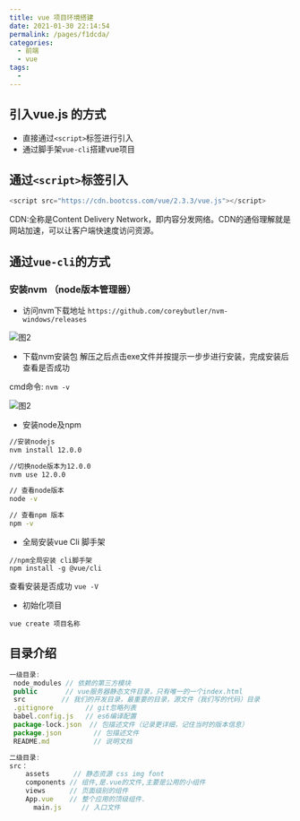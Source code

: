 ```yaml
---
title: vue 项目环境搭建
date: 2021-01-30 22:14:54
permalink: /pages/f1dcda/
categories:
  - 前端
  - vue
tags:
  - 
---
```


## 引入vue.js 的方式
- 直接通过`<script>`标签进行引入
- 通过脚手架`vue-cli`搭建vue项目

## 通过`<script>`标签引入
```js
<script src="https://cdn.bootcss.com/vue/2.3.3/vue.js"></script>
```
CDN:全称是Content Delivery Network，即内容分发网络。CDN的通俗理解就是网站加速，可以让客户端快速度访问资源。


## 通过`vue-cli`的方式

### 安装nvm （node版本管理器）
- 访问nvm下载地址 ` https://github.com/coreybutler/nvm-windows/releases ` 

![图2](/img/vue/0201.jpg)

- 下载nvm安装包 解压之后点击exe文件并按提示一步步进行安装，完成安装后查看是否成功

 cmd命令: `nvm -v `

![图2](/img/vue/0202.png)


- 安装node及npm 

```cmd
//安装nodejs
nvm install 12.0.0

//切换node版本为12.0.0
nvm use 12.0.0

// 查看node版本 
node -v 

// 查看npm 版本
npm -v 
```


- 全局安装vue Cli 脚手架
```
//npm全局安装 cli脚手架
npm install -g @vue/cli
```
查看安装是否成功 `vue -V`


- 初始化项目
```
vue create 项目名称
```

## 目录介绍

```js
一级目录:
 node_modules // 依赖的第三方模块
 public       // vue服务器静态文件目录，只有唯一的一个index.html
 src         // 我们的开发目录，最重要的目录，源文件（我们写的代码）目录
 .gitignore        // git忽略列表
 babel.config.js   // es6编译配置
 package-lock.json  // 包描述文件（记录更详细，记住当时的版本信息）
 package.json        // 包描述文件
 README.md           // 说明文档

二级目录:
src：
    assets      // 静态资源 css img font
    components // 组件,是.vue的文件,主要是公用的小组件
    views      // 页面级别的组件
    App.vue    // 整个应用的顶级组件.
      main.js     // 入口文件
```

